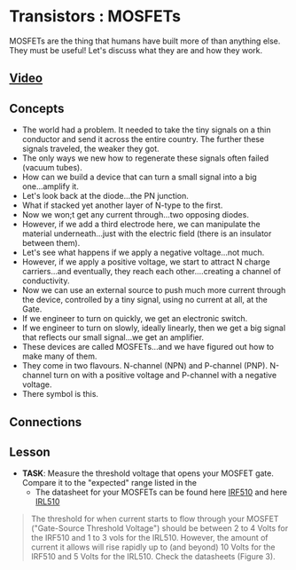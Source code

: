 # Transistors : MOSFETs
MOSFETs are the thing that humans have built more of than anything else. They must be useful! Let's discuss what they are and how they work.

## [Video](https://vimeo.com/1032452466)

## Concepts
- The world had a problem. It needed to take the tiny signals on a thin conductor and send it across the entire country. The further these signals traveled, the weaker they got.
- The only ways we new how to regenerate these signals often failed (vacuum tubes).
- How can we build a device that can turn a small signal into a big one...amplify it.
- Let's look back at the diode...the PN junction.
- What if stacked yet another layer of N-type to the first.
- Now we won;t get any current through...two opposing diodes.
- However, if we add a third electrode here, we can manipulate the material underneath...just with the electric field (there is an insulator between them).
- Let's see what happens if we apply a negative voltage...not much.
- However, if we apply a positive voltage, we start to attract N charge carriers...and eventually, they reach each other....creating a channel of conductivity.
- Now we can use an external source to push much more current through the device, controlled by a tiny signal, using no current at all, at the Gate.
- If we engineer to turn on quickly, we get an electronic switch.
- If we engineer to turn on slowly, ideally linearly, then we get a big signal that reflects our small signal...we get an amplifier.
- These devices are called MOSFETs...and we have figured out how to make many of them.
- They come in two flavours. N-channel (NPN) and P-channel (PNP). N-channel turn on with a positive voltage and P-channel with a negative voltage.
- There symbol is this.

## Connections

## Lesson

- **TASK**: Measure the threshold voltage that opens your MOSFET gate. Compare it to the "expected" range listed in the 
    - The datasheet for your MOSFETs can be found here [IRF510](/boxes/transistors/_resources/datasheets/IRF510.pdf) and here [IRL510](/boxes/transistors/_resources/datasheets/IRL510.pdf)
> The threshold for when current starts to flow through your MOSFET ("Gate-Source Threshold Voltage") should be between 2 to 4 Volts for the IRF510 and 1 to 3 vols for the IRL510. However, the amount of current it allows will rise rapidly up to (and beyond) 10 Volts for the IRF510 and 5 Volts for the IRL510. Check the datasheets (Figure 3). 
